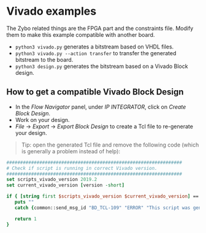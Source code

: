 # Vivado examples

The Zybo related things are the FPGA part and the constraints file.
Modify them to make this example compatible with another board.

* `python3 vivado.py` generates a bitstream based on VHDL files.
* `python3 vivado.py --action transfer` to transfer the generated bitstream to the board.
* `python3 design.py` generates the bitstream based on a Vivado Block design.

## How to get a compatible Vivado Block Design

* In the *Flow Navigator* panel, under *IP INTEGRATOR*, click on *Create Block Design*.
* Work on your design.
* *File* -> *Export* -> *Export Block Design* to create a Tcl file to re-generate your design.

> Tip: open the generated Tcl file and remove the following code (which is generally a problem instead of help):

```tcl
################################################################
# Check if script is running in correct Vivado version.
################################################################
set scripts_vivado_version 2019.2
set current_vivado_version [version -short]

if { [string first $scripts_vivado_version $current_vivado_version] == -1 } {
   puts ""
   catch {common::send_msg_id "BD_TCL-109" "ERROR" "This script was generated using Vivado <$scripts_vivado_version> and is being run in <$current_vivado_version> of Vivado. Please run the script in Vivado <$scripts_vivado_version> then open the design in Vivado <$current_vivado_version>. Upgrade the design by running \"Tools => Report => Report IP Status...\", then run write_bd_tcl to create an updated script."}

   return 1
}
```
